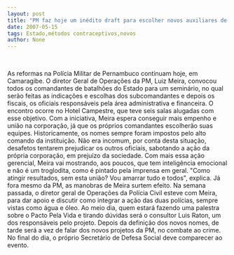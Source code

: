 ```yaml
---
layout: post
title: "PM faz hoje um inédito draft para escolher novos auxiliares de todos os batalhões do Estado"
date: 2007-05-15
tags: Estado,métodos contraceptivos,novos
author: None
---
```


&nbsp;

As reformas na Pol&iacute;cia Militar de Pernambuco continuam hoje, em Camaragibe.
O diretor Geral de Opera&ccedil;&otilde;es da PM, Luiz Meira, convocou todos os comandantes de batalh&otilde;es do Estado para um semin&aacute;rio, no qual ser&atilde;o feitas as indica&ccedil;&otilde;es e escolhas dos subcomandantes e depois os fiscais, os oficiais respons&aacute;veis pela &aacute;rea administrativa e financeira.
O encontro ocorre no Hotel Campestre, que teve seis salas alugadas com esse objetivo.
Com a iniciativa, Meira espera conseguir mais empenho e uni&atilde;o na corpora&ccedil;&atilde;o, j&aacute; que os pr&oacute;prios comandantes escolher&atilde;o suas equipes. Historicamente, os nomes sempre foram impostos pelo alto comando da institui&ccedil;&atilde;o. N&atilde;o era incomum, por conta desta situa&ccedil;&atilde;o, desafetos tentarem prejudicar os outros oficiais, sabotando a a&ccedil;&atilde;o da pr&oacute;pria corpora&ccedil;&atilde;o, em preju&iacute;zo da sociedade.
Com mais essa a&ccedil;&atilde;o gerencial, Meira vai mostrando, aos poucos, que tem intelig&ecirc;ncia emocional e n&atilde;o &eacute; um troglodita, como &eacute; pintado pela imprensa em geral. &quot;Como atingir resultados, sem esta uni&atilde;o? Vou amarrar tudo e todos&quot;, explica.
J&aacute; fora mesmo da PM, as manobras de Meira surtem efeito. Na semana passada, o diretor geral de Opera&ccedil;&otilde;es da Pol&iacute;cia Civil esteve com Meira, para dar apoio e discutir como integrar a a&ccedil;&atilde;o das duas pol&iacute;cias, sempre vistas como &aacute;gua e &oacute;leo.
Ao meio dia, quem estar&aacute; fazendo uma palestra sobre o Pacto Pela Vida e tirando d&uacute;vidas ser&aacute; o consultor Luis Raton, um dos respons&aacute;veis pelo projeto.
Depois da defini&ccedil;&atilde;o dos novos nomes, de tarde ser&aacute; a vez de falar dos novos projetos da PM, no combate ao crime. No final do dia, o pr&oacute;prio Secret&aacute;rio de Defesa Social deve comparecer ao evento. 